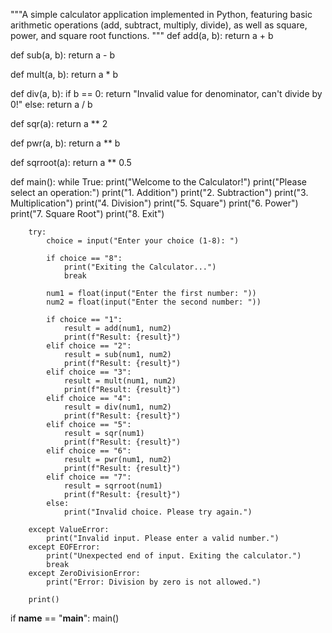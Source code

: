 """A simple calculator application implemented in Python, featuring basic arithmetic operations 
(add, subtract, multiply, divide), as well as square, power, and square root functions.
"""
def add(a, b):
    return a + b

def sub(a, b):
    return a - b

def mult(a, b):
    return a * b

def div(a, b):
    if b == 0:
        return "Invalid value for denominator, can't divide by 0!"
    else:
        return a / b

def sqr(a):
    return a ** 2

def pwr(a, b):
    return a ** b

def sqrroot(a):
    return a ** 0.5

def main():
    while True:
        print("Welcome to the Calculator!")
        print("Please select an operation:")
        print("1. Addition")
        print("2. Subtraction")
        print("3. Multiplication")
        print("4. Division")
        print("5. Square")
        print("6. Power")
        print("7. Square Root")
        print("8. Exit")

        try:
            choice = input("Enter your choice (1-8): ")

            if choice == "8":
                print("Exiting the Calculator...")
                break

            num1 = float(input("Enter the first number: "))
            num2 = float(input("Enter the second number: "))

            if choice == "1":
                result = add(num1, num2)
                print(f"Result: {result}")
            elif choice == "2":
                result = sub(num1, num2)
                print(f"Result: {result}")
            elif choice == "3":
                result = mult(num1, num2)
                print(f"Result: {result}")
            elif choice == "4":
                result = div(num1, num2)
                print(f"Result: {result}")
            elif choice == "5":
                result = sqr(num1)
                print(f"Result: {result}")
            elif choice == "6":
                result = pwr(num1, num2)
                print(f"Result: {result}")
            elif choice == "7":
                result = sqrroot(num1)
                print(f"Result: {result}")
            else:
                print("Invalid choice. Please try again.")

        except ValueError:
            print("Invalid input. Please enter a valid number.")
        except EOFError:
            print("Unexpected end of input. Exiting the calculator.")
            break
        except ZeroDivisionError:
            print("Error: Division by zero is not allowed.")

        print()

if __name__ == "__main__":
    main()
